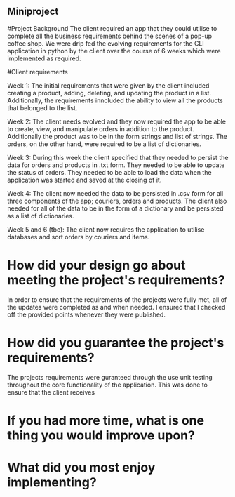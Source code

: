 ## Miniproject

#Project Background
The client required an app that they could utilise to complete all the business requirements behind the scenes of a pop-up coffee shop. We were drip fed the evolving requirements for the CLI application in python by the client over the course of 6 weeks which were implemented as required. 

#Client requirements
  
  Week 1:
  The initial requirements that were given by the client included creating a product, adding, deleting, and updating the product in a list. Additionally, the requirements inncluded the ability to view all the products that belonged to the list.
  
  Week 2:
  The client needs evolved and they now required the app to be able to create, view, and manipulate orders in addition to the product. Additionally the product was to be in the form strings and list of strings. The orders, on the other hand, were required to be a list of dictionaries. 
  
  Week 3:
  During this week the client specified that they needed to persist the data for orders and products in .txt form. They needed to be able to update the status of orders. They needed to be able to load the data when the application was started and saved at the closing of it. 
  
  Week 4:
  The client now needed the data to be persisted in .csv form for all three components of the app; couriers, orders and products. The client also needed for all of the data to be in the form of a dictionary and be persisted as a list of dictionaries. 
  
  Week 5 and 6 (tbc):
  The client now requires the application to utilise databases and sort orders by couriers and items.
  
# How did your design go about meeting the project's requirements?

In order to ensure that the requirements of the projects were fully met, all of the updates were completed as and when needed. I ensured that I checked off the provided points whenever they were published. 

# How did you guarantee the project's requirements?

The projects requirements were guranteed through the use unit testing throughout the core functionality of the application. This was done to ensure that the client receives 

# If you had more time, what is one thing you would improve upon?



# What did you most enjoy implementing?
